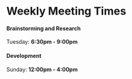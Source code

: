 # Weekly Meeting Times
#### Brainstorming and Research
Tuesday: **6:30pm - 9:00pm**
#### Development
Sunday: **12:00pm - 4:00pm**
